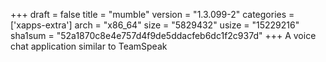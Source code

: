 +++
draft = false
title = "mumble"
version = "1.3.099-2"
categories = ['xapps-extra']
arch = "x86_64"
size = "5829432"
usize = "15229216"
sha1sum = "52a1870c8e4e757d4f9de5ddacfeb6dc1f2c937d"
+++
A voice chat application similar to TeamSpeak